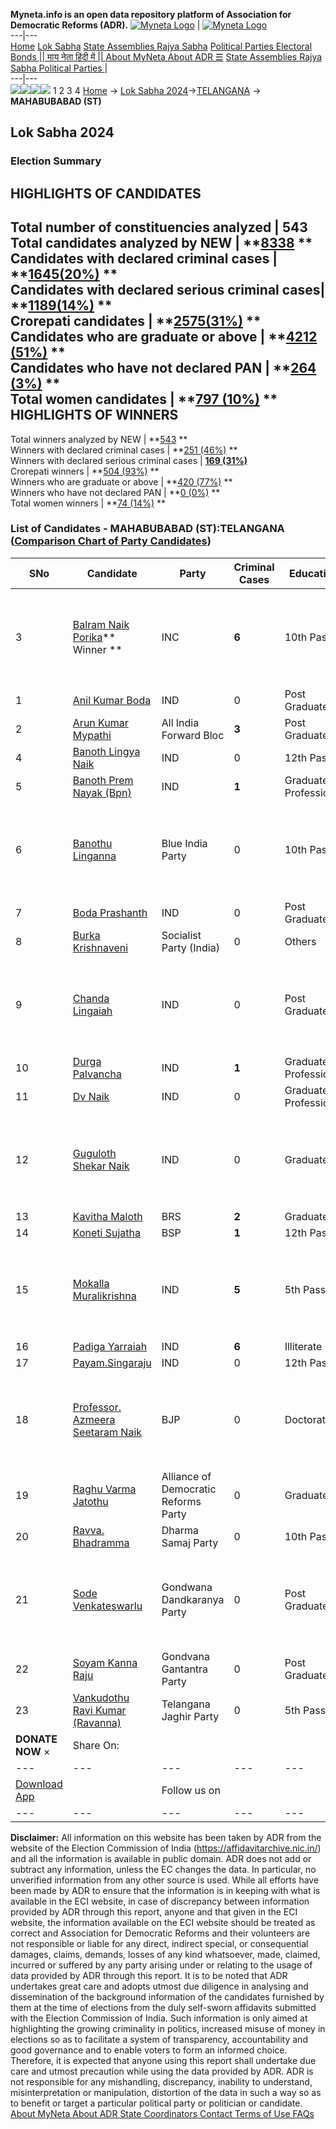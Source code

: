 **Myneta.info is an open data repository platform of Association for Democratic Reforms (ADR).**
[![Myneta Logo](https://www.myneta.info/lib/img/myneta-logo.png)](https://www.myneta.info/) | [![Myneta Logo](https://www.myneta.info/lib/img/adr-logo.png)](https://adrindia.org)  
---|---  
[Home](https://www.myneta.info/) [Lok Sabha](https://www.myneta.info/#ls "Lok Sabha") [ State Assemblies ](https://www.myneta.info/#sa "State Assemblies") [Rajya Sabha](https://www.myneta.info/#rs "Rajya Sabha") [Political Parties ](https://www.myneta.info/party "Political Parties") [ Electoral Bonds ](https://www.myneta.info/electoral_bonds "Electoral Bonds") [ || माय नेता हिंदी में || ](https://translate.google.co.in/translate?prev=hp&hl=en&js=y&u=www.myneta.info&sl=en&tl=hi&history_state0=) [ About MyNeta ](https://adrindia.org/content/about-myneta) [ About ADR ](https://adrindia.org/about-adr/who-we-are) [☰](javascript:void\(0\))
[ State Assemblies ](https://www.myneta.info/#sa "State Assemblies") [ Rajya Sabha ](https://www.myneta.info/#rs "Rajya Sabha") [ Political Parties ](https://www.myneta.info/party "Political Parties")
|   
---|---  
![](https://www.myneta.info/lib/img/banner/banner-1.png)![](https://www.myneta.info/lib/img/banner/banner-2.png)![](https://www.myneta.info/lib/img/banner/banner-3.png)![](https://www.myneta.info/lib/img/banner/banner-4.png)
1  2  3  4 
[Home](https://www.myneta.info/) → [Lok Sabha 2024](https://www.myneta.info/LokSabha2024/)→[TELANGANA](https://www.myneta.info/LokSabha2024/index.php?action=show_constituencies&state_id=32) → **MAHABUBABAD (ST)**
### 
## Lok Sabha 2024
###  Election Summary 
HIGHLIGHTS OF CANDIDATES  
---  
Total number of constituencies analyzed |  543   
Total candidates analyzed by NEW | **[8338](https://www.myneta.info/LokSabha2024/index.php?action=summary&subAction=candidates_analyzed&sort=candidate#summary) **  
Candidates with declared criminal cases | **[1645(20%)](https://www.myneta.info/LokSabha2024/index.php?action=summary&subAction=crime&sort=candidate#summary) **  
Candidates with declared serious criminal cases| **[1189(14%)](https://www.myneta.info/LokSabha2024/index.php?action=summary&subAction=serious_crime&sort=candidate#summary) **  
Crorepati candidates | **[2575(31%)](https://www.myneta.info/LokSabha2024/index.php?action=summary&subAction=crorepati&sort=candidate#summary) **  
Candidates who are graduate or above | **[4212 (51%)](https://www.myneta.info/LokSabha2024/index.php?action=summary&subAction=education&sort=candidate#summary) **  
Candidates who have not declared PAN | **[264 (3%)](https://www.myneta.info/LokSabha2024/index.php?action=summary&subAction=without_pan&sort=candidate#summary) **  
Total women candidates | **[797 (10%)](https://www.myneta.info/LokSabha2024/index.php?action=summary&subAction=women_candidate&sort=candidate#summary) **  
HIGHLIGHTS OF WINNERS  
---  
Total winners analyzed by NEW | **[543](https://www.myneta.info/LokSabha2024/index.php?action=summary&subAction=winner_analyzed&sort=candidate#summary) **  
Winners with declared criminal cases | **[251 (46%)](https://www.myneta.info/LokSabha2024/index.php?action=summary&subAction=winner_crime&sort=candidate#summary) **  
Winners with declared serious criminal cases | **[169 (31%)](https://www.myneta.info/LokSabha2024/index.php?action=summary&subAction=winner_serious_crime&sort=candidate#summary)**  
Crorepati winners | **[504 (93%)](https://www.myneta.info/LokSabha2024/index.php?action=summary&subAction=winner_crorepati&sort=candidate#summary) **  
Winners who are graduate or above | **[420 (77%)](https://www.myneta.info/LokSabha2024/index.php?action=summary&subAction=winner_education&sort=candidate#summary) **  
Winners who have not declared PAN | **[0 (0%)](https://www.myneta.info/LokSabha2024/index.php?action=summary&subAction=winner_without_pan&sort=candidate#summary) **  
Total women winners | **[74 (14%)](https://www.myneta.info/LokSabha2024/index.php?action=summary&subAction=winner_women&sort=candidate#summary) **  
### List of Candidates - MAHABUBABAD (ST):TELANGANA ([Comparison Chart of Party Candidates](https://www.myneta.info/LokSabha2024/comparisonchart.php?constituency_id=439))
SNo | Candidate| Party| Criminal Cases| Education| Age| Total Assets| Liabilities  
---|---|---|---|---|---|---|---  
3  | [Balram Naik Porika](https://www.myneta.info/LokSabha2024/candidate.php?candidate_id=5297)** Winner ** | INC | **6** | 10th Pass| 60 | ![](https://myneta.info/image_v2.php?myneta_folder=LokSabha2024&candidate_id=5297&col=ta) | ![](https://myneta.info/image_v2.php?myneta_folder=LokSabha2024&candidate_id=5297&col=lia)  
1  | [Anil Kumar Boda](https://www.myneta.info/LokSabha2024/candidate.php?candidate_id=5747) | IND | 0 | Post Graduate| 35 | Rs 77,70,000 ~ 77 Lacs+ | Rs 32,23,000 ~ 32 Lacs+  
2  | [Arun Kumar Mypathi](https://www.myneta.info/LokSabha2024/candidate.php?candidate_id=5784) | All India Forward Bloc | **3** | Post Graduate| 38 | Rs 1,000 ~ 1 Thou+ | Rs 0 ~   
4  | [Banoth Lingya Naik](https://www.myneta.info/LokSabha2024/candidate.php?candidate_id=5748) | IND | 0 | 12th Pass| 45 | Rs 1,19,94,895 ~ 1 Crore+ | Rs 2,40,000 ~ 2 Lacs+  
5  | [Banoth Prem Nayak (Bpn)](https://www.myneta.info/LokSabha2024/candidate.php?candidate_id=5782) | IND | **1** | Graduate Professional| 32 | Rs 3,05,000 ~ 3 Lacs+ | Rs 1,24,300 ~ 1 Lacs+  
6  | [Banothu Linganna](https://www.myneta.info/LokSabha2024/candidate.php?candidate_id=5792) | Blue India Party | 0 | 10th Pass| 35 | ![](https://myneta.info/image_v2.php?myneta_folder=LokSabha2024&candidate_id=5792&col=ta) | ![](https://myneta.info/image_v2.php?myneta_folder=LokSabha2024&candidate_id=5792&col=lia)  
7  | [Boda Prashanth](https://www.myneta.info/LokSabha2024/candidate.php?candidate_id=5781) | IND | 0 | Post Graduate| 29 | Rs 35,000 ~ 35 Thou+ | Rs 0 ~   
8  | [Burka Krishnaveni](https://www.myneta.info/LokSabha2024/candidate.php?candidate_id=5787) | Socialist Party (India) | 0 | Others| 25 | Rs 5,87,500 ~ 5 Lacs+ | Rs 3,60,000 ~ 3 Lacs+  
9  | [Chanda Lingaiah](https://www.myneta.info/LokSabha2024/candidate.php?candidate_id=5795) | IND | 0 | Post Graduate| 74 | ![](https://myneta.info/image_v2.php?myneta_folder=LokSabha2024&candidate_id=5795&col=ta) | ![](https://myneta.info/image_v2.php?myneta_folder=LokSabha2024&candidate_id=5795&col=lia)  
10  | [Durga Palvancha](https://www.myneta.info/LokSabha2024/candidate.php?candidate_id=5750) | IND | **1** | Graduate Professional| 40 | Rs 11,50,000 ~ 11 Lacs+ | Rs 48,000 ~ 48 Thou+  
11  | [Dv Naik](https://www.myneta.info/LokSabha2024/candidate.php?candidate_id=5783) | IND | 0 | Graduate Professional| 38 | Rs 19,36,300 ~ 19 Lacs+ | Rs 5,76,248 ~ 5 Lacs+  
12  | [Guguloth Shekar Naik](https://www.myneta.info/LokSabha2024/candidate.php?candidate_id=5746) | IND | 0 | Graduate| 25 | ![](https://myneta.info/image_v2.php?myneta_folder=LokSabha2024&candidate_id=5746&col=ta) | ![](https://myneta.info/image_v2.php?myneta_folder=LokSabha2024&candidate_id=5746&col=lia)  
13  | [Kavitha Maloth](https://www.myneta.info/LokSabha2024/candidate.php?candidate_id=5232) | BRS | **2** | Graduate| 44 | Rs 4,97,72,259 ~ 4 Crore+ | Rs 10,05,024 ~ 10 Lacs+  
14  | [Koneti Sujatha](https://www.myneta.info/LokSabha2024/candidate.php?candidate_id=5785) | BSP | **1** | 12th Pass| 29 | Rs 1,00,90,700 ~ 1 Crore+ | Rs 11,25,000 ~ 11 Lacs+  
15  | [Mokalla Muralikrishna](https://www.myneta.info/LokSabha2024/candidate.php?candidate_id=5794) | IND | **5** | 5th Pass| 60 | ![](https://myneta.info/image_v2.php?myneta_folder=LokSabha2024&candidate_id=5794&col=ta) | ![](https://myneta.info/image_v2.php?myneta_folder=LokSabha2024&candidate_id=5794&col=lia)  
16  | [Padiga Yarraiah](https://www.myneta.info/LokSabha2024/candidate.php?candidate_id=5749) | IND | **6** | Illiterate| 80 | Rs 21,02,000 ~ 21 Lacs+ | Rs 0 ~   
17  | [Payam.Singaraju](https://www.myneta.info/LokSabha2024/candidate.php?candidate_id=5793) | IND | 0 | 12th Pass| 34 | Rs 1,90,000 ~ 1 Lacs+ | Rs 0 ~   
18  | [Professor. Azmeera Seetaram Naik](https://www.myneta.info/LokSabha2024/candidate.php?candidate_id=5233) | BJP | 0 | Doctorate| 66 | ![](https://myneta.info/image_v2.php?myneta_folder=LokSabha2024&candidate_id=5233&col=ta) | ![](https://myneta.info/image_v2.php?myneta_folder=LokSabha2024&candidate_id=5233&col=lia)  
19  | [Raghu Varma Jatothu](https://www.myneta.info/LokSabha2024/candidate.php?candidate_id=5751) | Alliance of Democratic Reforms Party | 0 | Graduate| 32 | Rs 7,59,000 ~ 7 Lacs+ | Rs 2,20,000 ~ 2 Lacs+  
20  | [Ravva. Bhadramma](https://www.myneta.info/LokSabha2024/candidate.php?candidate_id=5786) | Dharma Samaj Party | 0 | 10th Pass| 35 | Rs 10,70,000 ~ 10 Lacs+ | Rs 0 ~   
21  | [Sode Venkateswarlu](https://www.myneta.info/LokSabha2024/candidate.php?candidate_id=5791) | Gondwana Dandkaranya Party | 0 | Post Graduate| 35 | ![](https://myneta.info/image_v2.php?myneta_folder=LokSabha2024&candidate_id=5791&col=ta) | ![](https://myneta.info/image_v2.php?myneta_folder=LokSabha2024&candidate_id=5791&col=lia)  
22  | [Soyam Kanna Raju](https://www.myneta.info/LokSabha2024/candidate.php?candidate_id=5790) | Gondvana Gantantra Party | 0 | Post Graduate| 36 | Rs 6,86,615 ~ 6 Lacs+ | Rs 0 ~   
23  | [Vankudothu Ravi Kumar (Ravanna)](https://www.myneta.info/LokSabha2024/candidate.php?candidate_id=5789) | Telangana Jaghir Party | 0 | 5th Pass| 39 | Rs 13,000 ~ 13 Thou+ | Rs 0 ~   
|  **DONATE NOW** × |  Share On:  | [](https://api.whatsapp.com/send?text=https%3A%2F%2Fmyneta.info%2Fpunjab2022%2Findex.php%3Faction%3Dshow_constituencies%26state_id%3D19) | [](https://www.facebook.com/sharer/sharer.php?u=https%3A%2F%2Fmyneta.info%2Fpunjab2022%2Findex.php%3Faction%3Dshow_constituencies%26state_id%3D19) | [](https://twitter.com/share?url=https%3A%2F%2Fmyneta.info%2Fpunjab2022%2Findex.php%3Faction%3Dshow_constituencies%26state_id%3D19)  
---|---|---|---|---  
| [ Download App ](https://play.google.com/store/apps/details?id=com.webrosoft.myneta1&pcampaignid=pcampaignidMKT-Other-global-all-co-prtnr-py-PartBadge-Mar2515-1) | [](https://play.google.com/store/apps/details?id=com.webrosoft.myneta1&pcampaignid=pcampaignidMKT-Other-global-all-co-prtnr-py-PartBadge-Mar2515-1) |  Follow us on  | [](https://www.facebook.com/adrindia.org/) | [](https://twitter.com/adrspeaks) | [](https://groups.google.com/g/national-election-watch?hl=en&pli=1) | [](https://www.instagram.com/adrspeaks/) | [](https://www.youtube.com/user/adrspeaks) | [](https://sharechat.com/profile/adrspeaks)  
---|---|---|---|---|---|---|---|---  
**Disclaimer:** All information on this website has been taken by ADR from the website of the Election Commission of India (https://affidavitarchive.nic.in/) and all the information is available in public domain. ADR does not add or subtract any information, unless the EC changes the data. In particular, no unverified information from any other source is used. While all efforts have been made by ADR to ensure that the information is in keeping with what is available in the ECI website, in case of discrepancy between information provided by ADR through this report, anyone and that given in the ECI website, the information available on the ECI website should be treated as correct and Association for Democratic Reforms and their volunteers are not responsible or liable for any direct, indirect special, or consequential damages, claims, demands, losses of any kind whatsoever, made, claimed, incurred or suffered by any party arising under or relating to the usage of data provided by ADR through this report. It is to be noted that ADR undertakes great care and adopts utmost due diligence in analysing and dissemination of the background information of the candidates furnished by them at the time of elections from the duly self-sworn affidavits submitted with the Election Commission of India. Such information is only aimed at highlighting the growing criminality in politics, increased misuse of money in elections so as to facilitate a system of transparency, accountability and good governance and to enable voters to form an informed choice. Therefore, it is expected that anyone using this report shall undertake due care and utmost precaution while using the data provided by ADR. ADR is not responsible for any mishandling, discrepancy, inability to understand, misinterpretation or manipulation, distortion of the data in such a way so as to benefit or target a particular political party or politician or candidate. 
[ About MyNeta ](https://adrindia.org/content/about-myneta) [ About ADR ](https://adrindia.org/about-adr/who-we-are) [ State Coordinators ](https://adrindia.org/about-adr/state-coordinators) [ Contact ](https://adrindia.org/contact-us) [ Terms of Use ](https://adrindia.org/content/adr-terms-use) [ FAQs ](https://adrindia.org/content/faqs)
